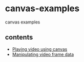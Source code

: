 # canvas-examples
canvas examples

## contents

- [Playing video using canvas](./playing-video-using-canvas)
- [Manipulating video frame data](./manipulating-video-frame-data)